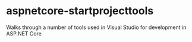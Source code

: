 # aspnetcore-startprojecttools
Walks through a number of tools used in Visual Studio for development in ASP.NET Core
